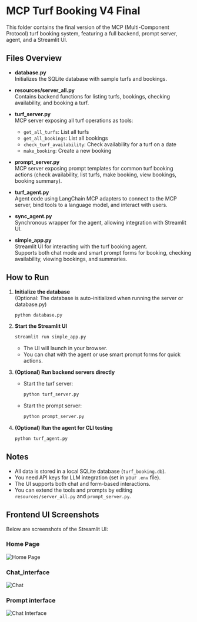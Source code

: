 # MCP Turf Booking V4 Final

This folder contains the final version of the MCP (Multi-Component Protocol) turf booking system, featuring a full backend, prompt server, agent, and a Streamlit UI.

## Files Overview

- **database.py**  
  Initializes the SQLite database with sample turfs and bookings.

- **resources/server_all.py**  
  Contains backend functions for listing turfs, bookings, checking availability, and booking a turf.

- **turf_server.py**  
  MCP server exposing all turf operations as tools:
    - `get_all_turfs`: List all turfs
    - `get_all_bookings`: List all bookings
    - `check_turf_availability`: Check availability for a turf on a date
    - `make_booking`: Create a new booking

- **prompt_server.py**  
  MCP server exposing prompt templates for common turf booking actions (check availability, list turfs, make booking, view bookings, booking summary).

- **turf_agent.py**  
  Agent code using LangChain MCP adapters to connect to the MCP server, bind tools to a language model, and interact with users.

- **sync_agent.py**  
  Synchronous wrapper for the agent, allowing integration with Streamlit UI.

- **simple_app.py**  
  Streamlit UI for interacting with the turf booking agent.  
  Supports both chat mode and smart prompt forms for booking, checking availability, viewing bookings, and summaries.

## How to Run

1. **Initialize the database**  
   (Optional: The database is auto-initialized when running the server or database.py)
   ```bash
   python database.py
   ```

2. **Start the Streamlit UI**  
   ```bash
   streamlit run simple_app.py
   ```

   - The UI will launch in your browser.
   - You can chat with the agent or use smart prompt forms for quick actions.

3. **(Optional) Run backend servers directly**  
   - Start the turf server:
     ```bash
     python turf_server.py
     ```
   - Start the prompt server:
     ```bash
     python prompt_server.py
     ```

4. **(Optional) Run the agent for CLI testing**  
   ```bash
   python turf_agent.py
   ```

## Notes

- All data is stored in a local SQLite database (`turf_booking.db`).
- You need API keys for LLM integration (set in your `.env` file).
- The UI supports both chat and form-based interactions.
- You can extend the tools and prompts by editing `resources/server_all.py` and `prompt_server.py`.

## Frontend UI Screenshots

Below are screenshots of the Streamlit UI:

### Home Page

![Home Page](https://github.com/amalvinob007/mcplearning/edit/main/MCP_LEARNING/4_Use_Case/Turf_booking_V4_Final/Output_img/Front_page.png)

### Chat_interface

![Chat](MCP_LEARNING/4_Use_Case/Turf_booking_V3_Final/Output_img/chat_interface.png)

### Prompt interface

![Chat Interface](MCP_LEARNING/4_Use_Case/Turf_booking_V3_Final/Output_img/Prompt_input.png)






